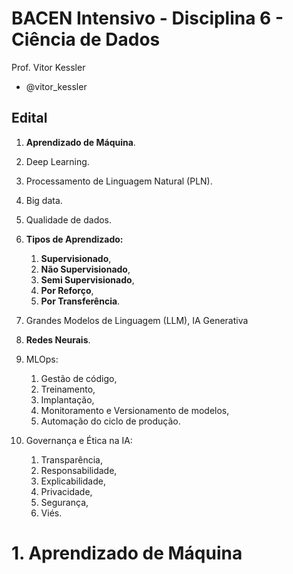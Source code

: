 # BACEN Intensivo - Disciplina 6 - Ciência de Dados

Prof. Vitor Kessler

- @vitor_kessler

## Edital

1. **Aprendizado de Máquina**.

2. Deep Learning.

3. Processamento de Linguagem Natural (PLN).

4. Big data.

5. Qualidade de dados.

6. **Tipos de Aprendizado:**

   1. **Supervisionado**,
   2. **Não Supervisionado**,
   3. **Semi Supervisionado**,
   4. **Por Reforço**,
   5. **Por Transferência**.

7. Grandes Modelos de Linguagem (LLM), IA Generativa

8. **Redes Neurais**.

9. MLOps:

   1. Gestão de código,
   2. Treinamento,
   3. Implantação,
   4. Monitoramento e Versionamento de modelos,
   5. Automação do ciclo de produção.

10. Governança e Ética na IA:

    1. Transparência,
    2. Responsabilidade,
    3. Explicabilidade,
    4. Privacidade,
    5. Segurança,
    6. Viés.

# 1. Aprendizado de Máquina
